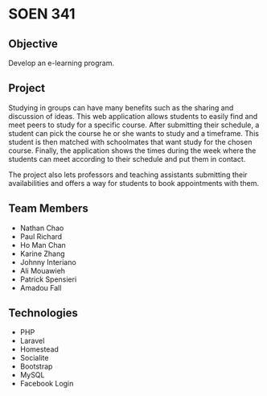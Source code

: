 # SOEN 341

## Objective

Develop an e-learning program.

## Project

Studying in groups can have many benefits such as the sharing and discussion of ideas. This web application allows students to easily find and meet peers to study for a specific course. After submitting their schedule, a student can pick the course he or she wants to study and a timeframe. This student is then matched with schoolmates that want study for the chosen course. Finally, the application shows the times during the week where the students can meet according to their schedule and put them in contact.

The project also lets professors and teaching assistants submitting their availabilities and offers a way for students to book appointments with them.


## Team Members

* Nathan Chao
* Paul Richard
* Ho Man Chan
* Karine Zhang
* Johnny Interiano
* Ali Mouawieh 
* Patrick Spensieri 
* Amadou Fall

## Technologies
* PHP
* Laravel
 * Homestead
 * Socialite
* Bootstrap
* MySQL
* Facebook Login
